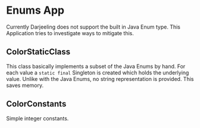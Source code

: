 # Enums App
Currently Darjeeling does not support the built in Java Enum type.
This Application tries to investigate ways to mitigate this.

## ColorStaticClass
This class basically implements a subset of the Java Enums by hand.
For each value a `static final` Singleton is created which holds the
underlying value. Unlike with the Java Enums, no string representation
is provided. This saves memory.

## ColorConstants
Simple integer constants.
